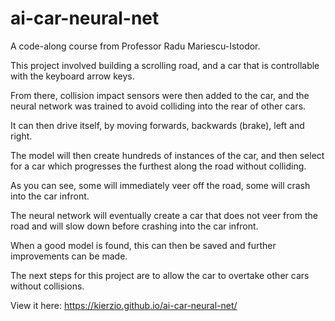 # ai-car-neural-net

A code-along course from Professor Radu Mariescu-Istodor.

This project involved building a scrolling road, and a car that is controllable with the keyboard arrow keys. 

From there, collision impact sensors were then added to the car, and the neural network was trained to avoid colliding into the rear of other cars.

It can then drive itself, by moving forwards, backwards (brake), left and right.

The model will then create hundreds of instances of the car, and then select for a car which progresses the furthest along the road without colliding.

As you can see, some will immediately veer off the road, some will crash into the car infront.

The neural network will eventually create a car that does not veer from the road and will slow down before crashing into the car infront.

When a good model is found, this can then be saved and further improvements can be made.

The next steps for this project are to allow the car to overtake other cars without collisions.

View it here:
https://kierzio.github.io/ai-car-neural-net/
